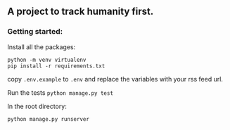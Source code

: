 ## A project to track humanity first.

### Getting started:

Install all the packages:

```
python -m venv virtualenv
pip install -r requirements.txt
```

copy `.env.example` to `.env` and replace the variables with your rss feed url.

Run the tests
```python manage.py test```

In the root directory:

```python manage.py runserver```
